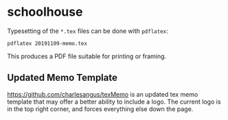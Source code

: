 # schoolhouse

Typesetting of the `*.tex` files can be done with `pdflatex`:

```
pdflatex 20191109-memo.tex
```

This produces a PDF file suitable for printing or framing.

## Updated Memo Template

https://github.com/charlesangus/texMemo is an updated tex memo
template that may offer a better ability to include a logo. The
current logo is in the top right corner, and forces everything else
down the page.
